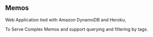 ## Memos

Web Application tied with Amazon DynamoDB and Heroku,

To Serve Complex Memos and support querying and filtering by tags.

